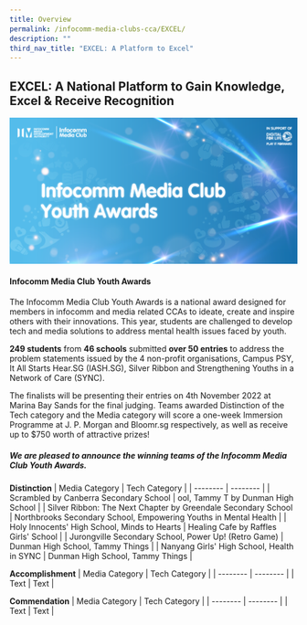 ```yaml
---
title: Overview
permalink: /infocomm-media-clubs-cca/EXCEL/
description: ""
third_nav_title: "EXCEL: A Platform to Excel"
---
```

## EXCEL: A National Platform to Gain Knowledge, Excel & Receive Recognition

![New Key Visual for Infocomm Media Club Youth Awards](/images/Icmclub/IMC%20New%20KV.png)

#### Infocomm Media Club Youth Awards 

The Infocomm Media Club Youth Awards is a national award designed for members in infocomm and media related CCAs to ideate, create and inspire others with their innovations. This year, students are challenged to develop tech and media solutions to address mental health issues faced by youth.

**249 students** from **46 schools** submitted **over 50 entries** to address the problem statements issued by the 4 non-profit organisations, Campus PSY, It All Starts Hear.SG (IASH.SG), Silver Ribbon and Strengthening Youths in a Network of Care (SYNC).

The finalists will be presenting their entries on 4th November 2022 at Marina Bay Sands for the final judging. Teams awarded Distinction of the Tech category and the Media category will score a one-week Immersion Programme at J. P. Morgan and Bloomr.sg respectively, as well as receive up to $750 worth of attractive prizes!

##### We are pleased to announce the winning teams of the Infocomm Media Club Youth Awards.

**Distinction**
| Media Category | Tech Category | 
| -------- | -------- | 
| Scrambled by Canberra Secondary School |  ool,  Tammy T by Dunman High School |
| Silver Ribbon: The Next Chapter by Greendale Secondary School | Northbrooks Secondary School, Empowering Youths in Mental Health |
| Holy Innocents' High School, Minds to Hearts |  Healing Cafe by Raffles Girls' School |
| Jurongville Secondary School, Power Up! (Retro Game) |  Dunman High School,  Tammy Things |
| Nanyang Girls' High School, Health in SYNC |  Dunman High School,  Tammy Things |

**Accomplishment**
| Media Category | Tech Category | 
| -------- | -------- | 
| Text     | Text     |


**Commendation**
| Media Category | Tech Category | 
| -------- | -------- | 
| Text     | Text     |